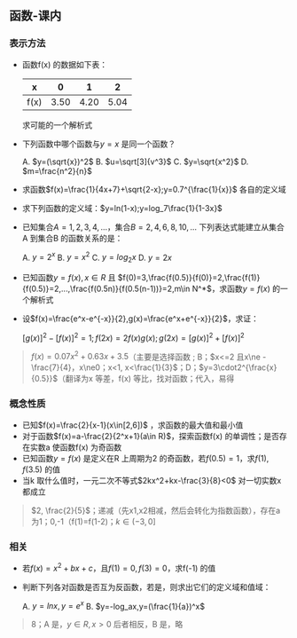 ## 函数-课内

### 表示方法

- 函数f(x) 的数据如下表：

  | x    | 0    | 1    | 2    |
  | ---- | ---- | ---- | ---- |
  | f(x) | 3.50 | 4.20 | 5.04 |

  求可能的一个解析式

- 下列函数中哪个函数与$y=x$ 是同一个函数？

  A. $y=(\sqrt{x})^2$    B. $u=\sqrt[3]{v^3}$    C. $y=\sqrt{x^2}$    D. $m=\frac{n^2}{n}$

- 求函数$f(x)=\frac{1}{4x+7}+\sqrt{2-x};y=0.7^{\frac{1}{x}}$ 各自的定义域

- 求下列函数的定义域：$y=ln(1-x);y=log_7\frac{1}{1-3x}$

- 已知集合$A={1,2,3,4,...}$，集合$B={2,4,6,8,10,...}$ 下列表达式能建立从集合A 到集合B 的函数关系的是：

    A. $y=2^x$    B. $y=x^2$    C. $y=log_2x$    D. $y=2x$

- 已知函数$y=f(x),x\in R$ 且 $f(0)=3,\frac{f(0.5)}{f(0)}=2,\frac{f(1)}{f(0.5)}=2,...,\frac{f(0.5n)}{f(0.5(n-1))}=2,m\in N^*$，求函数$y=f(x)$ 的一个解析式

- 设$f(x)=\frac{e^x-e^{-x}}{2},g(x)=\frac{e^x+e^{-x}}{2}$，求证：

    $[g(x)]^2-[f(x)]^2=1 ; f(2x)=2f(x)g(x) ; g(2x)=[g(x)]^2+[f(x)]^2$  

> $f(x)=0.07x^2+0.63x+3.5$（主要是选择函数 ; B；$x<=2 且x\ne -\frac{7}{4}，x\ne0；x<1, x<\frac{1}{3}$；D；$y=3\cdot2^{\frac{x}{0.5}}$（翻译为x 等差，f(x) 等比，找对函数；代入，易得
>

### 概念性质

- 已知$f(x)=\frac{2}{x-1}(x\in[2,6])$ ，求函数的最大值和最小值
- 对于函数$f(x)=a-\frac{2}{2^x+1}(a\in R)$，探索函数f(x) 的单调性；是否存在实数a 使函数f(x) 为奇函数
- 已知函数$y=f(x)$ 是定义在R 上周期为2 的奇函数，若$f(0.5)=1$，求$f(1),f(3.5)$ 的值
- 当k 取什么值时，一元二次不等式$2kx^2+kx-\frac{3}{8}<0$ 对一切实数x 都成立


> $2, \frac{2}{5}$；递减（先x1,x2相减，然后会转化为指数函数），存在a 为1；0,-1（f(1)=f(1-2)；$k\in(-3,0]$

### 相关

- 若$f(x)=x^2+bx+c$，且$f(1)=0,f(3)=0$，求f(-1) 的值

- 判断下列各对函数是否互为反函数，若是，则求出它们的定义域和值域：

  A. $y=lnx,y=e^x$    B. $y=-log_ax,y=(\frac{1}{a})^x$

> 8；A 是，$y\in R,x>0$ 后者相反，B 是，略


